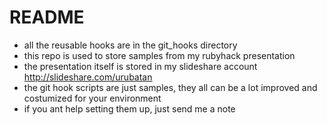 # README

* all the reusable hooks are in the git_hooks directory
* this repo is used to store samples from my rubyhack presentation
* the presentation itself is stored in my slideshare account http://slideshare.com/urubatan
* the git hook scripts are just samples, they all can be a lot improved and costumized for your environment
* if you ant help setting them up, just send me a note
